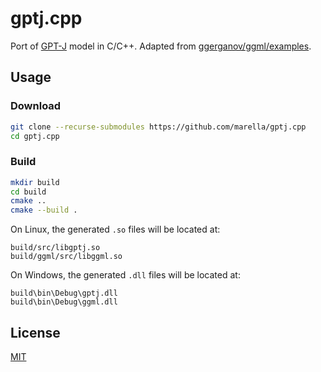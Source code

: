 # gptj.cpp

Port of [GPT-J](https://en.wikipedia.org/wiki/GPT-J) model in C/C++. Adapted from [ggerganov/ggml/examples](https://github.com/ggerganov/ggml/tree/master/examples).

## Usage

### Download

```sh
git clone --recurse-submodules https://github.com/marella/gptj.cpp
cd gptj.cpp
```

### Build

```sh
mkdir build
cd build
cmake ..
cmake --build .
```

On Linux, the generated `.so` files will be located at:

```
build/src/libgptj.so
build/ggml/src/libggml.so
```

On Windows, the generated `.dll` files will be located at:

```
build\bin\Debug\gptj.dll
build\bin\Debug\ggml.dll
```

## License

[MIT](https://github.com/marella/gptj.cpp/blob/main/LICENSE)
